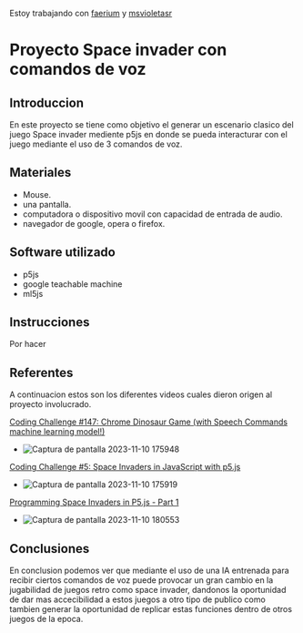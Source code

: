 Estoy trabajando con [faerium](https://github.com/faerium) y [msvioletasr](https://github.com/msvioletasr)
# Proyecto Space invader con comandos de voz

## Introduccion

En este proyecto se tiene como objetivo el generar un escenario clasico del juego Space invader mediente p5js en donde se pueda interacturar con el juego mediante el uso de 3 comandos de voz.

## Materiales
- Mouse.
- una pantalla.
- computadora o dispositivo movil con capacidad de entrada de audio.
- navegador de google, opera o firefox.

## Software utilizado
  - p5js
  - google teachable machine
  - ml5js

## Instrucciones

Por hacer

## Referentes

A continuacion estos son los diferentes videos cuales dieron origen al proyecto involucrado.

 [Coding Challenge #147: Chrome Dinosaur Game (with Speech Commands machine learning model!)](https://www.youtube.com/watch?v=l0HoJHc-63Q)
- ![Captura de pantalla 2023-11-10 175948](https://github.com/joaquinsuazo/audiv027-2023-2/assets/128074599/a76677ec-1b7b-46d4-b2cd-0270026c27da)

 [Coding Challenge #5: Space Invaders in JavaScript with p5.js](https://www.youtube.com/watch?v=biN3v3ef-Y0)
- ![Captura de pantalla 2023-11-10 175919](https://github.com/joaquinsuazo/audiv027-2023-2/assets/128074599/cad1952e-8731-4c57-ae25-b516d1e54ca4)

 [Programming Space Invaders in P5.js - Part 1 ](https://www.youtube.com/watch?v=ZQ3M7cltjks&list=PLBDInqUM5B25FzygoJ9Ifg1TZXmIHz4zh)
- ![Captura de pantalla 2023-11-10 180553](https://github.com/joaquinsuazo/audiv027-2023-2/assets/128074599/5c704b62-451a-4aa1-b547-7ac9b12f89bc)


## Conclusiones

En conclusion podemos ver que mediante el uso de una IA entrenada para recibir ciertos comandos de voz puede provocar un gran cambio en la jugabilidad de juegos retro como space invader, dandonos la oportunidad de dar mas accecibilidad a estos juegos a otro tipo de publico como tambien generar la oportunidad de replicar estas funciones dentro de otros juegos de la epoca.



